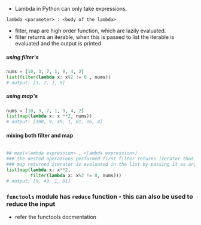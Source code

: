 
- Lambda in Python can only take expressions.

`lambda <parameter> : <body of the lambda>`

- filter, map are high order function, which are lazily evaluated.
- filter returns an iterable, when this is passed to list the iterable is evaluated and the output is printed.

##### using filter's
```py
nums = [10, 3, 7, 1, 9, 4, 2]
list(filter(lambda x: x%2 != 0 , nums))
# output: [3, 7, 1, 9]
```

##### using map's
```py
nums = [10, 3, 7, 1, 9, 4, 2]
list(map(lambda x: x **2, nums))
# output: [100, 9, 49, 1, 81, 16, 4]

```

#### mixing both filter and map

```py

## map(<lambda expression> , <lambda expression>)
### the nested operations performed first filter returns iterator that is passes as prameter to map
### map returned iterator is evaluated in the list by passing it as argument
list(map(lambda x: x**2, 
         filter(lambda x: x%2 != 0, nums)))
# output: [9, 49, 1, 81]         
```

### `functools` module has `reduce` function - this can also be used to reduce the input 
 - refer the functools docmentation

